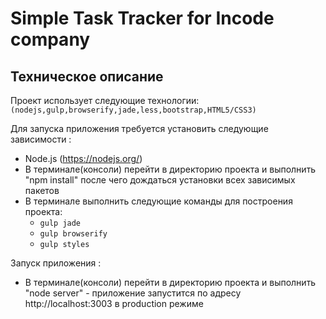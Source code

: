# Simple Task Tracker for Incode company

## Техническое описание 

Проект использует следующие технологии:
`(nodejs,gulp,browserify,jade,less,bootstrap,HTML5/CSS3)`


Для запуска приложения требуется установить следующие зависимости :
- Node.js (https://nodejs.org/)
- В терминале(консоли) перейти в директорию проекта и выполнить "npm install"
  после чего дождаться установки всех зависимых пакетов
- В терминале выполнить следующие команды для построения проекта:
   * `gulp jade` 
   * `gulp browserify`
   * `gulp styles`   

Запуск приложения :
- В терминале(консоли) перейти в директорию проекта 
  и выполнить "node server" - приложение запустится по адресу http://localhost:3003 в production режиме

